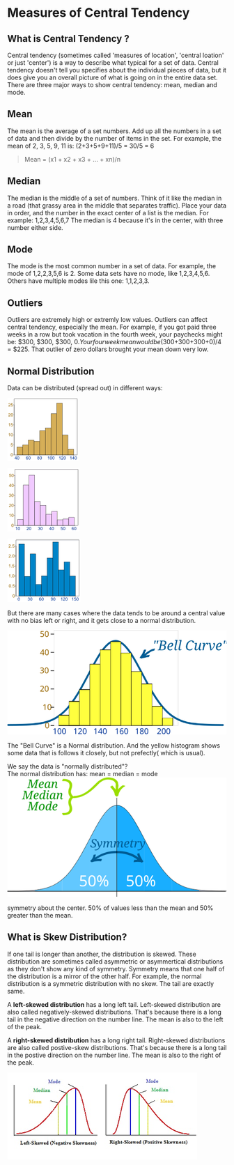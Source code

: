 # Measures of Central Tendency

## What is Central Tendency ?
Central tendency (sometimes called 'measures of location', 'central loation' or just 'center') is a way to describe what typical for a set of data. Central tendency doesn't tell you specifies about the individual pieces of data, but it does give you an overall picture of what is going on in the entire data set. There are three major ways to show central tendency: mean, median and mode.

## Mean
The mean is the average of a set numbers. Add up all the numbers in a set of data and then divide by the number of items in the set. For example, the mean of 2, 3, 5, 9, 11 is:
(2+3+5+9+11)/5 = 30/5 = 6

> Mean = (x1 + x2 + x3 + ... + xn)/n  

## Median
The median is the middle of a set of numbers. Think of it like the median in a road (that grassy area in the middle that separates traffic). Place your data in order, and the number in the exact center of a list is the median. For example: 1,2,3,4,5,6,7
The median is 4 because it's in the center, with three number either side.

## Mode
The mode is the most common number in a set of data. For example, the mode of 1,2,2,3,5,6 is 2. Some data sets have no mode, like 1,2,3,4,5,6. Others have multiple modes lile this one: 1,1,2,3,3.

## Outliers
Outliers are extremely high or extremly low values. Outliers can affect central tendency, especially the mean. For example, if you got paid three weeks in a row but took vacation in the fourth week, your paychecks might be: $300, $300, $300, $0. Your four week mean would be ($300+$300+$300+0)/4 = $225. That outlier of zero dollars brought your mean down very low.

## Normal Distribution
Data can be distributed (spread out) in different ways:

![It can be spread out more on the left](images/normal-distribution-skew-left.gif)

![It can be spread out more on the left](images/normal-distribution-skew-right.gif)

![It can be spread out more on the left](images/normal-distribution-random.gif)

But there are many cases where the data tends to be around a central value with no bias left or right, and it gets close to a normal distribution.

![Normal Distribution](images/normal-distribution-2.svg)

The "Bell Curve" is a Normal distribution. And the yellow histogram shows some data that is follows it closely, but not prefectly( which is usual).

We say the data is "normally distributed"?  
The normal distribution has:
mean = median = mode
![Normal Distribution](images/normal-distribution-1.svg)

symmetry about the center. 50% of values less than the mean and 50% greater than the mean.

## What is Skew Distribution?
If one tail is longer than another, the distribution is skewed. These distribution are sometimes called asymmetric or asymmertical distributions as they don't show any kind of symmetry. Symmetry means that one half of the distribution is a mirror of the other half. For example, the normal distribution is a symmetric distribution with no skew. The tail are exactly same.

A **left-skewed distribution** has a long left tail. Left-skewed distribution are also called negatively-skewed distributions. That's because there is a long tail in the negative direction on the number line. The mean is also to the left of the peak.

A **right-skewed distribution** has a long right tail. Right-skewed distributions are also called postive-skew distributions. That's because there is a long tail in the postive direction on the number line. The mean is also to the right of the peak.

![](images/pearson-mode-skewness.jpg)

